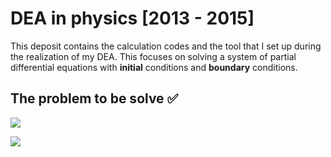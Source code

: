 # DEA in physics [2013 - 2015]
This deposit contains the calculation codes and the tool that I set up during the realization of my DEA.
This focuses on solving a system of partial differential equations with **initial** conditions and **boundary** conditions.
## The problem to be solve ✅
<img
  src="https://latex.codecogs.com/svg.image?(\rho&space;C)_{s}\frac{\partial&space;T_{s}(z,t)}{\partial&space;t}&space;=&space;\lambda&space;_{s}\frac{\partial&space;^{2}T_{s}(z,t)}{\partial&space;^{2}x^{2}}"
/>

<img
  src="https://latex.codecogs.com/svg.image?\left\{\begin{matrix}(\rho&space;C)_{g}(\omega&space;,t)\frac{\partial&space;T(z,t)}{\partial&space;t}&space;=&space;\frac{\partial}{\partial&space;z}\left&space;[&space;(\lambda&space;_{g}(\omega&space;,t)&plus;\wedge&space;D_{VT})\frac{\partial&space;T(z,t)}{\partial&space;z}&space;&plus;&space;D_{vw}(\omega&space;,t)\frac{\partial&space;\omega&space;(z,t)}{\partial&space;t}&space;\right&space;]&space;&&space;&space;\\\frac{\partial&space;\omega&space;(z,t)}{\partial&space;t}&space;=&space;\frac{\partial&space;}{\partial&space;z}\left&space;[&space;D_{w}(\omega&space;,t)\frac{\partial&space;\omega(z,t)&space;}{\partial&space;z}&space;&plus;&space;D_{T}(\omega&space;,t)\frac{\partial&space;T(z,t)}{\partial&space;z}&space;\right&space;]-\frac{\partial&space;K(z,t)}{\partial&space;z}&space;&plus;&space;\varphi&space;(z,t)\end{matrix}\right."
/>



